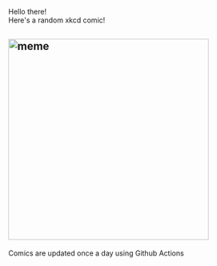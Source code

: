 Hello there! <br>Here's a random xkcd comic!<br>
## <img src="https://imgs.xkcd.com/comics/whites_of_their_eyes.png" alt="meme" width="400"/><br>
Comics are updated once a day using Github Actions